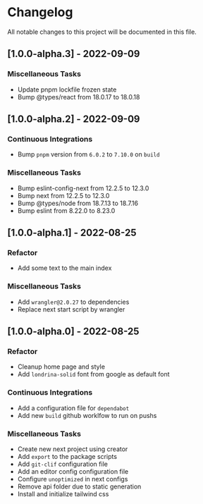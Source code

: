 # Changelog

All notable changes to this project will be documented in this file.

## [1.0.0-alpha.3] - 2022-09-09

### <!-- 08 -->Miscellaneous Tasks

- Update pnpm lockfile frozen state
- Bump @types/react from 18.0.17 to 18.0.18

## [1.0.0-alpha.2] - 2022-09-09

### <!-- 07 -->Continuous Integrations

- Bump `pnpm` version from `6.0.2` to `7.10.0` on `build`

### <!-- 08 -->Miscellaneous Tasks

- Bump eslint-config-next from 12.2.5 to 12.3.0
- Bump next from 12.2.5 to 12.3.0
- Bump @types/node from 18.7.13 to 18.7.16
- Bump eslint from 8.22.0 to 8.23.0

## [1.0.0-alpha.1] - 2022-08-25

### <!-- 04 -->Refactor

- Add some text to the main index

### <!-- 08 -->Miscellaneous Tasks

- Add `wrangler@2.0.27` to dependencies
- Replace next start script by wrangler

## [1.0.0-alpha.0] - 2022-08-25

### <!-- 04 -->Refactor

- Cleanup home page and style
- Add `londrina-solid` font from google as default font

### <!-- 07 -->Continuous Integrations

- Add a configuration file for `dependabot`
- Add new `build` github worklfow to run on pushs

### <!-- 08 -->Miscellaneous Tasks

- Create new next project using creator
- Add `export` to the package scripts
- Add `git-clif` configuration file
- Add an editor config configuration file
- Configure `unoptimized` in next configs
- Remove api folder due to static generation
- Install and initialize tailwind css

<!-- generated by git-cliff -->
